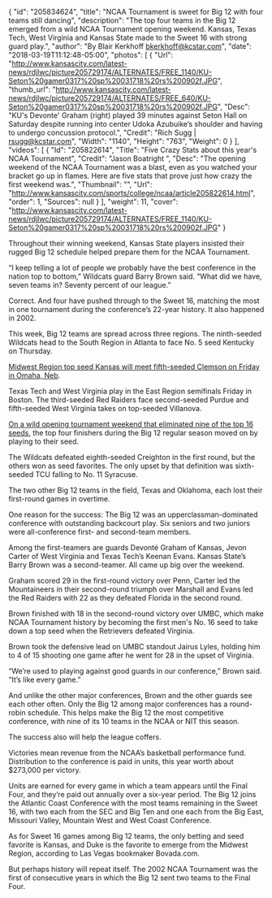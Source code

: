 {
  "id": "205834624",
  "title": "NCAA Tournament is sweet for Big 12 with four teams still dancing",
  "description": "The top four teams in the Big 12 emerged from a wild NCAA Tournament opening weekend. Kansas, Texas Tech, West Virginia and Kansas State made to the Sweet 16 with strong guard play.",
  "author": "By Blair Kerkhoff bkerkhoff@kcstar.com",
  "date": "2018-03-19T11:12:48-05:00",
  "photos": [
    {
      "Url": "http://www.kansascity.com/latest-news/rdjlwc/picture205729174/ALTERNATES/FREE_1140/KU-Seton%20gamer0317%20sp%20031718%20rs%200902f.JPG",
      "thumb_url": "http://www.kansascity.com/latest-news/rdjlwc/picture205729174/ALTERNATES/FREE_640/KU-Seton%20gamer0317%20sp%20031718%20rs%200902f.JPG",
      "Desc": "KU's Devonte' Graham (right) played 39 minutes against Seton Hall on Saturday despite running into center Udoka Azubuike’s shoulder and having to undergo concussion protocol.",
      "Credit": "Rich Sugg | rsugg@kcstar.com",
      "Width": "1140",
      "Height": "763",
      "Weight": 0
    }
  ],
  "videos": [
    {
      "Id": "205822614",
      "Title": "Five Crazy Stats about this year's NCAA Tournament",
      "Credit": "Jason Boatright ",
      "Desc": "The opening weekend of the NCAA Tournament was a blast, even as you watched your bracket go up in flames. Here are five stats that prove just how crazy the first weekend was.",
      "Thumbnail": "",
      "Url": "http://www.kansascity.com/sports/college/ncaa/article205822614.html",
      "order": 1,
      "Sources": null
    }
  ],
  "weight": 11,
  "cover": "http://www.kansascity.com/latest-news/rdjlwc/picture205729174/ALTERNATES/FREE_1140/KU-Seton%20gamer0317%20sp%20031718%20rs%200902f.JPG"
}

<p>Throughout their winning weekend, Kansas State players insisted their rugged Big 12 schedule helped prepare them for the NCAA Tournament.</p><p>“I keep telling a lot of people we probably have the best conference in the nation top to bottom,” Wildcats guard Barry Brown said. “What did we have, seven teams in? Seventy percent of our league.”</p><p>Correct. And four have pushed through to the Sweet 16, matching the most in one tournament during the conference’s 22-year history. It also happened in 2002.</p><p>This week, Big 12 teams are spread across three regions. The ninth-seeded Wildcats head to the South Region in Atlanta to face No. 5 seed Kentucky on Thursday.</p><p><a href="http://www.kansascity.com/sports/college/big-12/university-of-kansas/article205800884.html" target="_blank">Midwest Region top seed Kansas will meet fifth-seeded Clemson on Friday in Omaha, Neb</a>.</p><p>Texas Tech and West Virginia play in the East Region semifinals Friday in Boston. The third-seeded Red Raiders face second-seeded Purdue and fifth-seeded West Virginia takes on top-seeded Villanova.</p><p><a href="http://www.kansascity.com/sports/spt-columns-blogs/blair-kerkhoff/article205802849.html" target="_blank">On a wild opening tournament weekend that eliminated nine of the top 16 seeds</a>, the top four finishers during the Big 12 regular season moved on by playing to their seed.</p><p>The Wildcats defeated eighth-seeded Creighton in the first round, but the others won as seed favorites. The only upset by that definition was sixth-seeded TCU falling to No. 11 Syracuse.</p><p>The two other Big 12 teams in the field, Texas and Oklahoma, each lost their first-round games in overtime.</p><p>One reason for the success: The Big 12 was an upperclassman-dominated conference with outstanding backcourt play. Six seniors and two juniors were all-conference first- and second-team members.</p><p>Among the first-teamers are guards Devonté Graham of Kansas, Jevon Carter of West Virginia and Texas Tech’s Keenan Evans. Kansas State’s Barry Brown was a second-teamer. All came up big over the weekend.</p><p>Graham scored 29 in the first-round victory over Penn, Carter led the Mountaineers in their second-round triumph over Marshall and Evans led the Red Raiders with 22 as they defeated Florida in the second round.</p><p>Brown finished with 18 in the second-round victory over UMBC, which make NCAA Tournament history by becoming the first men's No. 16 seed to take down a top seed when the Retrievers defeated Virginia.</p><p>Brown took the defensive lead on UMBC standout Jairus Lyles, holding him to 4 of 15 shooting one game after he went for 28 in the upset of Virginia.</p><p>“We’re used to playing against good guards in our conference,” Brown said. “It’s like every game.”</p><p>And unlike the other major conferences, Brown and the other guards see each other often. Only the Big 12 among major conferences has a round-robin schedule. This helps make the Big 12 the most competitive conference, with nine of its 10 teams in the NCAA or NIT this season.</p><p>The success also will help the league coffers.</p><p>Victories mean revenue from the NCAA’s basketball performance fund. Distribution to the conference is paid in units, this year worth about $273,000 per victory.</p><p>Units are earned for every game in which a team appears until the Final Four, and they’re paid out annually over a six-year period. The Big 12 joins the Atlantic Coast Conference with the most teams remaining in the Sweet 16, with two each from the SEC and Big Ten and one each from the Big East, Missouri Valley, Mountain West and West Coast Conference.</p><p>As for Sweet 16 games among Big 12 teams, the only betting and seed favorite is Kansas, and Duke is the favorite to emerge from the Midwest Region, according to Las Vegas bookmaker Bovada.com.</p><p>But perhaps history will repeat itself. The 2002 NCAA Tournament was the first of consecutive years in which the Big 12 sent two teams to the Final Four.</p>

